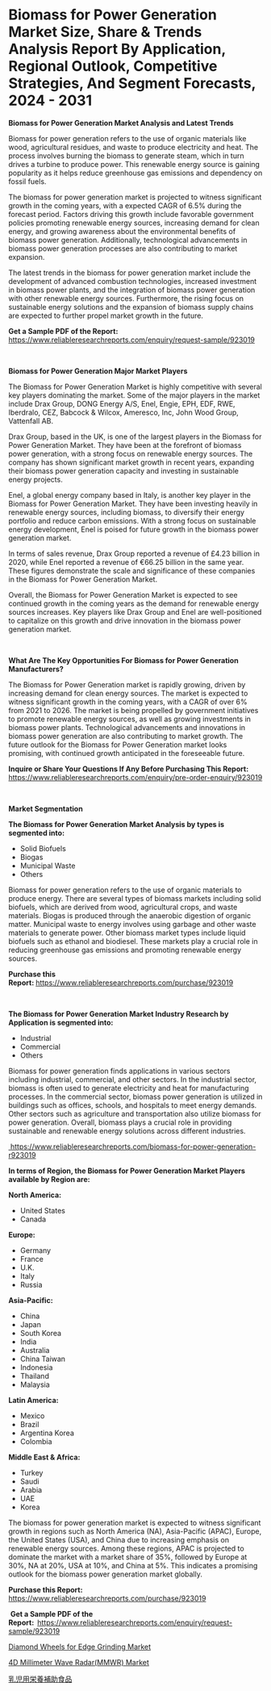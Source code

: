 <p><h1>Biomass for Power Generation Market Size, Share & Trends Analysis Report By Application, Regional Outlook, Competitive Strategies, And Segment Forecasts, 2024 - 2031</h1></p><p><strong>Biomass for Power Generation Market Analysis and Latest Trends</strong></p>
<p><p>Biomass for power generation refers to the use of organic materials like wood, agricultural residues, and waste to produce electricity and heat. The process involves burning the biomass to generate steam, which in turn drives a turbine to produce power. This renewable energy source is gaining popularity as it helps reduce greenhouse gas emissions and dependency on fossil fuels.</p><p>The biomass for power generation market is projected to witness significant growth in the coming years, with a expected CAGR of 6.5% during the forecast period. Factors driving this growth include favorable government policies promoting renewable energy sources, increasing demand for clean energy, and growing awareness about the environmental benefits of biomass power generation. Additionally, technological advancements in biomass power generation processes are also contributing to market expansion.</p><p>The latest trends in the biomass for power generation market include the development of advanced combustion technologies, increased investment in biomass power plants, and the integration of biomass power generation with other renewable energy sources. Furthermore, the rising focus on sustainable energy solutions and the expansion of biomass supply chains are expected to further propel market growth in the future.</p></p>
<p><strong>Get a Sample PDF of the Report:&nbsp;</strong> <a href="https://www.reliableresearchreports.com/enquiry/request-sample/923019">https://www.reliableresearchreports.com/enquiry/request-sample/923019</a></p>
<p>&nbsp;</p>
<p><strong>Biomass for Power Generation Major Market Players</strong></p>
<p><p>The Biomass for Power Generation Market is highly competitive with several key players dominating the market. Some of the major players in the market include Drax Group, DONG Energy A/S, Enel, Engie, EPH, EDF, RWE, Iberdralo, CEZ, Babcock & Wilcox, Ameresco, Inc, John Wood Group, Vattenfall AB. </p><p>Drax Group, based in the UK, is one of the largest players in the Biomass for Power Generation Market. They have been at the forefront of biomass power generation, with a strong focus on renewable energy sources. The company has shown significant market growth in recent years, expanding their biomass power generation capacity and investing in sustainable energy projects. </p><p>Enel, a global energy company based in Italy, is another key player in the Biomass for Power Generation Market. They have been investing heavily in renewable energy sources, including biomass, to diversify their energy portfolio and reduce carbon emissions. With a strong focus on sustainable energy development, Enel is poised for future growth in the biomass power generation market.</p><p>In terms of sales revenue, Drax Group reported a revenue of £4.23 billion in 2020, while Enel reported a revenue of €66.25 billion in the same year. These figures demonstrate the scale and significance of these companies in the Biomass for Power Generation Market.</p><p>Overall, the Biomass for Power Generation Market is expected to see continued growth in the coming years as the demand for renewable energy sources increases. Key players like Drax Group and Enel are well-positioned to capitalize on this growth and drive innovation in the biomass power generation market.</p></p>
<p>&nbsp;</p>
<p><strong>What Are The Key Opportunities For Biomass for Power Generation Manufacturers?</strong></p>
<p><p>The Biomass for Power Generation market is rapidly growing, driven by increasing demand for clean energy sources. The market is expected to witness significant growth in the coming years, with a CAGR of over 6% from 2021 to 2026. The market is being propelled by government initiatives to promote renewable energy sources, as well as growing investments in biomass power plants. Technological advancements and innovations in biomass power generation are also contributing to market growth. The future outlook for the Biomass for Power Generation market looks promising, with continued growth anticipated in the foreseeable future.</p></p>
<p><strong>Inquire or Share Your Questions If Any Before Purchasing This Report:</strong> <a href="https://www.reliableresearchreports.com/enquiry/pre-order-enquiry/923019">https://www.reliableresearchreports.com/enquiry/pre-order-enquiry/923019</a></p>
<p>&nbsp;</p>
<p><strong>Market Segmentation</strong></p>
<p><strong>The Biomass for Power Generation Market Analysis by types is segmented into:</strong></p>
<p><ul><li>Solid Biofuels</li><li>Biogas</li><li>Municipal Waste</li><li>Others</li></ul></p>
<p><p>Biomass for power generation refers to the use of organic materials to produce energy. There are several types of biomass markets including solid biofuels, which are derived from wood, agricultural crops, and waste materials. Biogas is produced through the anaerobic digestion of organic matter. Municipal waste to energy involves using garbage and other waste materials to generate power. Other biomass market types include liquid biofuels such as ethanol and biodiesel. These markets play a crucial role in reducing greenhouse gas emissions and promoting renewable energy sources.</p></p>
<p><strong>Purchase this Report:&nbsp;</strong><a href="https://www.reliableresearchreports.com/purchase/923019">https://www.reliableresearchreports.com/purchase/923019</a></p>
<p>&nbsp;</p>
<p><strong>The Biomass for Power Generation Market Industry Research by Application is segmented into:</strong></p>
<p><ul><li>Industrial</li><li>Commercial</li><li>Others</li></ul></p>
<p><p>Biomass for power generation finds applications in various sectors including industrial, commercial, and other sectors. In the industrial sector, biomass is often used to generate electricity and heat for manufacturing processes. In the commercial sector, biomass power generation is utilized in buildings such as offices, schools, and hospitals to meet energy demands. Other sectors such as agriculture and transportation also utilize biomass for power generation. Overall, biomass plays a crucial role in providing sustainable and renewable energy solutions across different industries.</p></p>
<p><a href="https://www.reliableresearchreports.com/biomass-for-power-generation-r923019">&nbsp;https://www.reliableresearchreports.com/biomass-for-power-generation-r923019</a></p>
<p><strong>In terms of Region, the Biomass for Power Generation Market Players available by Region are:</strong></p>
<p>
    <p> <strong> North America: </strong>
        <ul>
            <li>United States</li>
            <li>Canada</li>
        </ul>
        </p> 
    <p> <strong> Europe: </strong>
        <ul>
            <li>Germany</li>
            <li>France</li>
            <li>U.K.</li>
            <li>Italy</li>
            <li>Russia</li>
        </ul>
        </p> 
    <p> <strong> Asia-Pacific: </strong>
        <ul>
            <li>China</li>
            <li>Japan</li>
            <li>South Korea</li>
            <li>India</li>
            <li>Australia</li>
            <li>China Taiwan</li>
            <li>Indonesia</li>
            <li>Thailand</li>
            <li>Malaysia</li>
        </ul>
        </p> 
    <p> <strong> Latin America: </strong>
        <ul>
            <li>Mexico</li>
            <li>Brazil</li>
            <li>Argentina Korea</li>
            <li>Colombia</li>
        </ul>
        </p> 
    <p> <strong> Middle East & Africa: </strong>
        <ul>
            <li>Turkey</li>
            <li>Saudi</li>
            <li>Arabia</li>
            <li>UAE</li>
            <li>Korea</li>
        </ul>
    </p>
    </p>
<p><p>The biomass for power generation market is expected to witness significant growth in regions such as North America (NA), Asia-Pacific (APAC), Europe, the United States (USA), and China due to increasing emphasis on renewable energy sources. Among these regions, APAC is projected to dominate the market with a market share of 35%, followed by Europe at 30%, NA at 20%, USA at 10%, and China at 5%. This indicates a promising outlook for the biomass power generation market globally.</p></p>
<p><strong>Purchase this Report: </strong><a href="https://www.reliableresearchreports.com/purchase/923019">https://www.reliableresearchreports.com/purchase/923019</a></p>
<p>&nbsp;<strong>Get a Sample PDF of the Report:&nbsp;&nbsp;</strong><a href="https://www.reliableresearchreports.com/enquiry/request-sample/923019">https://www.reliableresearchreports.com/enquiry/request-sample/923019</a></p>
<p><strong></strong></p>
<p><p><a href="https://github.com/KeeganBarrows2023/Market-Research-Report-List-2/blob/main/diamond-wheels-for-edge-grinding-market.md">Diamond Wheels for Edge Grinding Market</a></p><p><a href="https://github.com/marlinacrngin/Market-Research-Report-List-1/blob/main/4d-millimeter-wave-radarmmwr-market.md">4D Millimeter Wave Radar(MMWR) Market</a></p><p><a href="https://github.com/FredaJerde/Market-Research-Report-List-1/blob/main/9185608170771.md">乳児用栄養補助食品</a></p></p>